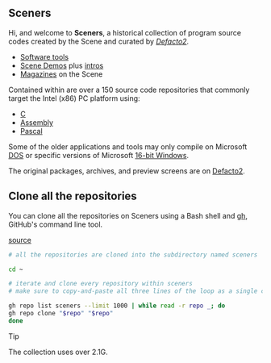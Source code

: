 ## Sceners

Hi, and welcome to **Sceners**, a historical collection of program source codes created by the Scene and curated by *[Defacto2](https://defacto2.net)*.

- [Software tools](https://defacto2.net/files/tool)
- [Scene Demos](https://defacto2.net/files/demoscene) plus [intros](https://defacto2.net/files/intro)
- [Magazines](https://defacto2.net/magazine) on the Scene

Contained within are over a 150 source code repositories that commonly target the Intel (x86) PC platform using: 

- [C](https://github.com/orgs/sceners/repositories?q=&type=all&language=c)
- [Assembly](https://github.com/orgs/sceners/repositories?q=&type=all&language=assembly)
- [Pascal](https://github.com/orgs/sceners/repositories?q=&type=all&language=pascal)

Some of the older applications and tools may only compile on Microsoft [DOS](https://winworldpc.com/product/ms-dos/1x) or specific versions of Microsoft [16-bit Windows](https://winworldpc.com/product/windows-3/31).

The original packages, archives, and preview screens are on [Defacto2](https://defacto2.net/files/github).

## Clone all the repositories

You can clone all the repositories on Sceners using a Bash shell and [gh](https://cli.github.com/), GitHub's command line tool.

[source](https://stackoverflow.com/questions/19576742/how-to-clone-all-repos-at-once-from-github)

```sh
# all the repositories are cloned into the subdirectory named sceners

cd ~

# iterate and clone every repository within sceners
# make sure to copy-and-paste all three lines of the loop as a single command

gh repo list sceners --limit 1000 | while read -r repo _; do
gh repo clone "$repo" "$repo"
done
```

> [!TIP] 
> The collection uses over 2.1G.
